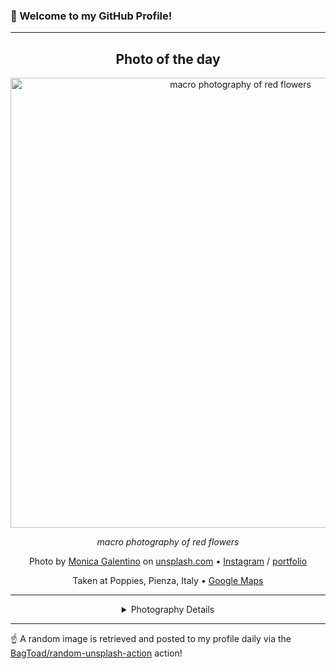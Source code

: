 ### 👋 Welcome to my GitHub Profile!

----
<div align="center">

## Photo of the day
  
  <a href="https://unsplash.com/photos/macro-photography-of-red-flowers-zjk0Tx6-M6Q"><img width="720" src="https://images.unsplash.com/photo-1465990138262-b7c355d1ef90?crop=entropy&cs=tinysrgb&fit=max&fm=jpg&ixid=M3w1OTQ0OTd8MHwxfHJhbmRvbXx8fHx8fHx8fDE3Mzg3MzU3NTJ8&ixlib=rb-4.0.3&q=80&w=1080" alt="macro photography of red flowers"></a>
  
  <em>macro photography of red flowers</em>
  
  <em></em>

  Photo by [Monica Galentino](https://www.flickr.com/photos/98998691@N00/) on [unsplash.com](https://unsplash.com/) • [Instagram](https://instagram.com/lidivien78) / [portfolio](https://www.flickr.com/photos/98998691@N00/)
  
  Taken at Poppies, Pienza, Italy • [Google Maps](https://www.google.com/maps/search/?api=1&query=43.0644078836124,11.637083015039)
  
  ---
  
<details>
<summary>Photography Details</summary>
  
| Parameter     | Value |
| ------------- | ----- |
| Camera Model  | NIKON D5200 |
| Exposure Time | 1/100 |
| Aperture      | 1.8 |
| Focal Length  | 50.0 |
| ISO           | 100 |
| Location      | Poppies, Pienza, Italy (Italy) |
| Coordinates   | Latitude 43.0644078836124, Longitude 11.637083015039 |

</details>

</div>

----

☝️ A random image is retrieved and posted to my profile daily via the [BagToad/random-unsplash-action](https://github.com/BagToad/random-unsplash-action) action!
